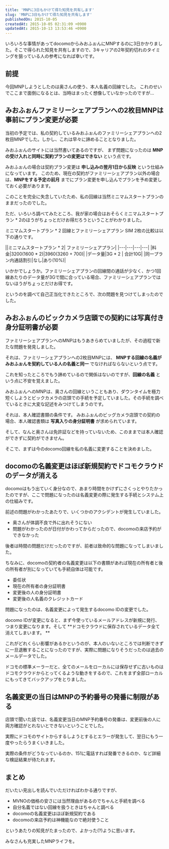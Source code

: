 ```yaml
---
title: 'MNPに3日もかけて得た知見を共有します'
slug: 'MNPに3日もかけて得た知見を共有します'
publishedOn: 2015-10-05
createdAt: 2015-10-05 02:31:09 +0900
updatedAt: 2015-10-13 13:53:46 +0900
---
```

いろいろな事情があってdocomoからみおふぉんにMNPするのに3日かかりました。そこで得られた知見を共有しますので、3キャリアの2年契約切れのタイミングを狙っている人の参考になれば幸いです。

## 前提

今回MNPしようとしたのは奥さんの使う、本人名義の回線でした。
これのせいでここまで面倒になるとは、当時はまったく想像していなかったのですが…

## みおふぉんファミリーシェアプランへの2枚目MNPは事前にプラン変更が必要

当初の予定では、私の契約しているみおふぉんのファミリーシェアプランへの2枚目MNPでした。しかし、これは早々に諦めることとなりました。

みおふぉんのサイトには当然書いてあるのですが、 まず問題になったのは **MNPの受け入れと同時に契約プランの変更はできない** という点です。

みおふぉんの場合は契約プラン変更は **申し込みの翌月1日から反映** という仕組みになっています。
このため、現在の契約がファミリーシェアプラン以外の場合は、**MNPをする予定の前月** までにプラン変更を申し込んでプランを予め変更しておく必要があります。

このことを完全に失念していたため、私の回線は当然ミニマムスタートプランのままだったのでした。

ただ、いろいろ調べてみたところ、我が家の場合はおそらくミニマムスタートプラン * 2のほうがちょっとだけお得だろうということがわかりました。

ミニマムスタートプラン * 2 回線とファミリーシェアプラン SIM 2枚の比較は以下の通りです。

||ミニマムスタートプラン * 2| ファミリーシェアプラン|
|---|---|---|---|
|料金|3200(1600 * 2)|3960(3260 + 700)|
|データ量|3G * 2 | 合計10G|
|同一プラン内通話割引|なし|あり(10%)|

いかかでしょうか。ファミリーシェアプランの回線間の通話が少なく、かつ1回線あたりのデータ量が3Gで間に合っている場合、ファミリーシェアプランではないほうがちょっとだけお得です。

というのを調べて自己正当化できたところで、次の問題を見つけてしまったのでした。

## みおふぉんのビックカメラ店頭での契約には写真付き身分証明書が必要

ファミリーシェアプランへのMNPはもうあきらめていましたが、その過程で新たな問題を発見しました。

それは、ファミリーシェアプランへの2枚目MNPには、 **MNPする回線の名義がみおふぉんを契約している人の名義と同一** でなければならないという点です。

これを知ったところでもう諦めているので関係はないのですが、**回線の名義** という点に不安を覚えました。

みおふぉんへのMNPは、奥さんの回線ということもあり、ダウンタイムを極力短くしようとビックカメラの店頭での手続を予定していました。その手続を調べているときに大変な記述をみつけてしまうのです。

それは、本人確認書類の条件です。
みおふぉんのビッグカメラ店頭での契約の場合、本人確認書類は **写真入りの身分証明書** が求められています。

そして、なんと奥さんは免許証などを持っていないため、このままでは本人確認ができずに契約ができません。

そこで、まずは今のdocomo回線を私の名義に変更することを決めました。

## docomoの名義変更はほぼ新規契約でドコモクラウドのデータが消える

docomoはもう出ていく身分なので、あまり時間をかけずにさくっとやりたかったのですが、ここで問題になったのは名義変更の際に発生する手続とシステム上の仕組みです。

前述の問題がわかったあたりで、いくつかのアクシデントが発生していました。

- 奥さんが体調不良で外に出れそうにない
- 問題がわかったのが日付がかわってからだったので、docomoの来店予約ができなかった

後者は時間の問題だけだったのですが、前者は致命的な問題になってしまいました。

ちなみに、docomoの契約者の名義変更は以下の書類があれば現在の所有者と後の所有者が別になっていても手続自体は可能です。

- 委任状
- 現在の所有者の身分証明書
- 変更後の人の身分証明書
- 変更後の人名義のクレジットカード

問題になったのは、名義変更によって発生するdocomo IDの変更でした。

docomo IDが変更になると、まず今使っているメールアドレスが新規に発行、つまり変更になります。そして **ドコモクラウドに保存されているデータ全て消えてしまいます。 **

これがどれくらい影響があるかというのが、本人のいないところでは判断できずに一旦退散することになったのですが、実際に問題になりそうだったのは過去のメールデータでした。

ドコモの標準メーラーだと、全てのメールをローカルには保存せずに古いものはドコモクラウドからとってくるような動きをするので、これをまず全部ローカルにもってきてバックアップをとりました。

## 名義変更の当日はMNPの予約番号の発番に制限がある

店頭で聞いた話では、名義変更当日のMNP予約番号の発番は、変更前後の人に両方確認がとれないとできないということでした。

実際にドコモのサイトからするしようとするとエラーが発生して、翌日にもう一度やったらうまくいきました。

実際の条件がどうなっているのか、151に電話すれば発番できるのか、など詳細な検証結果が待たれます。

## まとめ

だいたい見出しを読んでいただければわかる通りですが、

- MVNOの価格の安さには当然理由があるのでちゃんと手続を調べる
- 自分名義ではない回線を扱うときはちゃんと調べる
- docomoの名義変更はほぼ新規契約である
- docomoの来店予約は神機能なので絶対使うこと

というあたりの知見がたまったので、よかった(?)ように思います。

みなさんも充実したMNPライフを。

